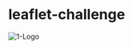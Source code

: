 # leaflet-challenge

![1-Logo](https://user-images.githubusercontent.com/82190357/136107621-7fcd639f-d9a2-4f28-b7e3-4ef720893f8d.png)
